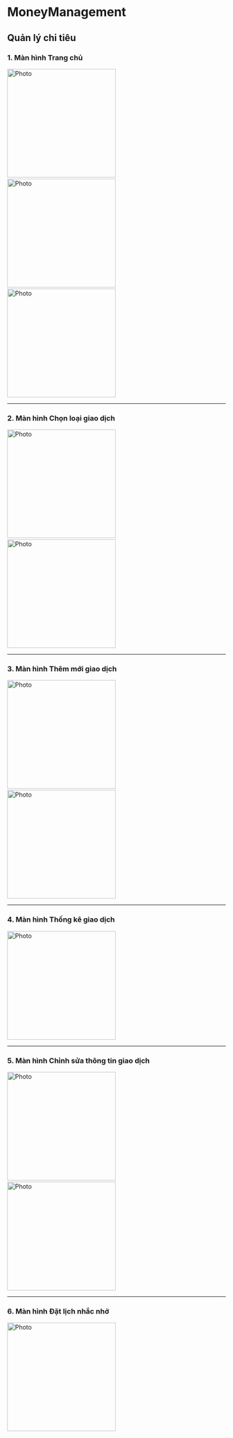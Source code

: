 # MoneyManagement
## Quản lý chi tiêu

### 1. Màn hình Trang chủ
 
<img src="https://user-images.githubusercontent.com/51352139/108980244-0c783380-76be-11eb-8b6b-90ea449762cf.jpg" alt="Photo" width="250" /> &nbsp;&nbsp;&nbsp;&nbsp; <img src="https://user-images.githubusercontent.com/51352139/108980246-0d10ca00-76be-11eb-9196-64549cded069.jpg" alt="Photo" width="250" /> &nbsp;&nbsp;&nbsp;&nbsp; <img src="https://user-images.githubusercontent.com/51352139/108980248-0da96080-76be-11eb-9743-c8dbe982c897.jpg" alt="Photo" width="250" />

***

### 2. Màn hình Chọn loại giao dịch

<img src="https://user-images.githubusercontent.com/51352139/108980249-0da96080-76be-11eb-9a68-9c8994f86934.jpg" alt="Photo" width="250" /> &nbsp;&nbsp;&nbsp;&nbsp; <img src="https://user-images.githubusercontent.com/51352139/108980251-0e41f700-76be-11eb-966c-474d87e70358.jpg" alt="Photo" width="250" />

***

### 3. Màn hình Thêm mới giao dịch

<img src="https://user-images.githubusercontent.com/51352139/108980254-0eda8d80-76be-11eb-9c0e-96c2a7de933b.jpg" alt="Photo" width="250" /> &nbsp;&nbsp;&nbsp;&nbsp; <img src="https://user-images.githubusercontent.com/51352139/108980256-0eda8d80-76be-11eb-8f2a-e19213349bc0.jpg" alt="Photo" width="250" />

***

### 4. Màn hình Thống kê giao dịch

<img src="https://user-images.githubusercontent.com/51352139/108980265-10a45100-76be-11eb-83a7-e4db79e16042.jpg" alt="Photo" width="250" />

***

### 5. Màn hình Chỉnh sửa thông tin giao dịch

<img src="https://user-images.githubusercontent.com/51352139/108980259-0f732400-76be-11eb-86d9-95ac71a3e98a.jpg" alt="Photo" width="250" /> &nbsp;&nbsp;&nbsp;&nbsp; <img src="https://user-images.githubusercontent.com/51352139/108980262-100bba80-76be-11eb-8f7a-7e78bca61a3f.jpg" alt="Photo" width="250" />

***

### 6. Màn hình Đặt lịch nhắc nhở

<img src="https://user-images.githubusercontent.com/51352139/108980239-0b470680-76be-11eb-9a27-fb797121cae6.jpg" alt="Photo" width="250" />

